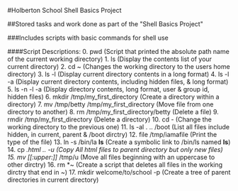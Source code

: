 #Holberton School Shell Basics Project

##Stored tasks and work done as part of the "Shell Basics Project"

###Includes scripts with basic commands for shell use

####Script Descriptions:
	0. pwd (Script that printed the absolute path name of the current working directory)
	1. ls (Display the contents list of your current directory)
	2. cd ~ (Changes the working directory to the users home directory)
	3. ls -l (Display current directory contents in a long format)
	4. ls -l -a (Display current directory contents, including hidden files, & long format)
	5. ls -n -l -a (Display directory contents, long format, user & group id, hidden files)
	6. mkdir /tmp/my_first_directory (Create a directory within a directory)
	7. mv /tmp/betty /tmp/my_first_directory (Move file from one directory to another)
	8. rm /tmp/my_first_directory/betty (Delete a file)
	9. rmdir /tmp/my_first_directory (Delete a directory)
	10. cd - (Change the working directory to the previous one)
	11. ls -al . .. /boot (List all files include hidden, in current, parent & /boot dirctry)
	12. file /tmp/iamafile (Print the type of the file)
	13. ln -s /bin/la __ls__ (Create a symbolic link to /bin/ls named __ls__)
	14. cp *.html .. -u (Copy All html files to parent directory but only new files)
	15. mv [[:upper:]]* /tmp/u (Move all files beginning with an uppercase to other dirctry)
	16. rm *~ (Create a script that deletes all files in the working dirctry that end in ~)
	17. mkdir welcome/to/school -p (Create a tree of parent directories in current directory)
